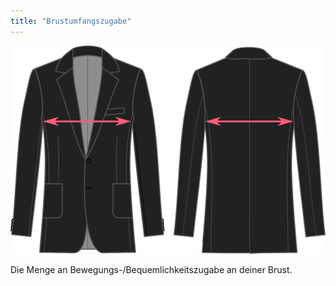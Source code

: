 ```yaml
---
title: "Brustumfangszugabe"
---
```


![Brustumfangszugabe](chestease.svg)

Die Menge an Bewegungs-/Bequemlichkeitszugabe an deiner Brust.




